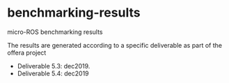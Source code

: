 # benchmarking-results
micro-ROS benchmarking results

The results are generated according to a specific deliverable as part of the offera project
 
 * Deliverable 5.3: dec2019.
 * Deliverable 5.4: dec2019
